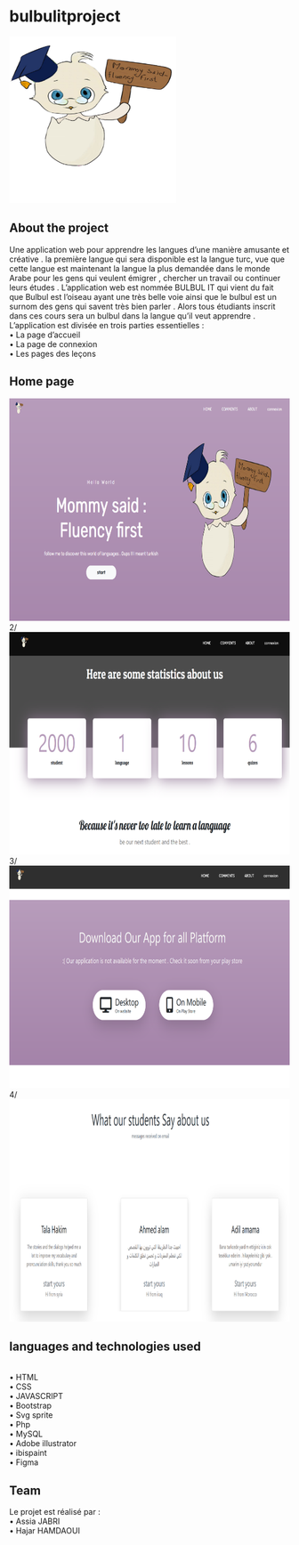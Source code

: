 # bulbulitproject
<img src="assets/bulbullogo.png" alt="Alt text" title="Optional title" height="300" width="300">

## About the project
Une application web pour apprendre les langues d’une manière amusante et créative . la première langue qui sera disponible est la langue turc, vue que cette langue est maintenant la langue la plus demandée dans le monde Arabe pour les gens qui veulent émigrer , chercher un travail ou continuer leurs études .
L’application web est nommée BULBUL IT qui vient du fait que Bulbul est l’oiseau ayant une très belle voie ainsi que le bulbul est un surnom des gens qui savent très bien parler . Alors tous étudiants inscrit dans ces cours sera un bulbul dans la langue qu’il veut apprendre .
<br>L’application est divisée en trois parties essentielles :
<br>•	La page d’accueil 
<br>•	La page de connexion 
<br>•	Les pages des leçons 
## Home page
<img src="assets/partie1.png" alt="Alt text" title="Optional title" height="400" width="800">
2/
<img src="assets/partie2.png" alt="Alt text" title="Optional title" height="400" width="800">
3/
<img src="assets/partie3.png" alt="Alt text" title="Optional title" height="400" width="800">
4/
<img src="assets/partie4.png" alt="Alt text" title="Optional title" height="400" width="800">

## languages and technologies used

<br>•	HTML 
<br>•	CSS 
<br>•	JAVASCRIPT
<br>•	Bootstrap 
<br>• Svg sprite
<br>•	Php 
<br>•	MySQL
<br>•	Adobe illustrator 
<br>• ibispaint 
<br>• Figma

## Team
Le projet est réalisé par : 
          <br>•	Assia JABRI 
          <br>•	Hajar HAMDAOUI 

